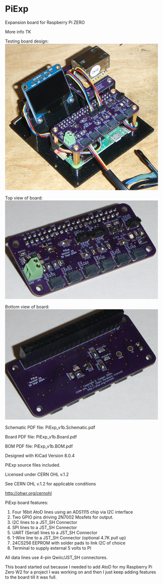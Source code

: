 # PiExp
Expansion board for Raspberry Pi ZERO

More info TK

Testing board design:
![alt text](https://github.com/Sd4Projects/PiExp/blob/main/PiExpTestSetup.png?raw=true "finishedboard")

Top view of board:
![alt text](https://github.com/Sd4Projects/PiExp/blob/main/PiExpTop.png?raw=true "TopView")

Bottom view of board:
![alt text](https://github.com/Sd4Projects/PiExp/blob/main/PiExpBot.png?raw=true "BottomView")

Schematic PDF file: PiExp_v1b.Schematic.pdf

Board PDF file: PiExp_v1b.Board.pdf

BOM PDF file: PiExp_v1b.BOM.pdf

Designed with KiCad Version 8.0.4

PiExp source files included.

Licensed under CERN OHL v.1.2

See CERN OHL v.1.2 for applicable conditions

http://ohwr.org/cernohl

PiExp board features:
1. Four 16bit AtoD lines using an ADS1115 chip via I2C interface
2. Two GPIO pins driving 2N7002 Mosfets for output.
3. I2C lines to a JST_SH Connector
4. SPI lines to a JST_SH Connector
5. UART (Serial) lines to a JST_SH Connector
6. 1-Wire line to a JST_SH Connector (optional 4.7K pull up)
7. 24CS256 EEPROM with solder pads to link I2C of choice
8. Terminal to supply external 5 volts to PI

All data lines use 4-pin Qwiic/JST_SH connectores.

This board started out because I needed to add AtoD for my Raspberry Pi Zero W2 for a project I was working on and then I just keep adding features to the board till it was full.
